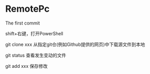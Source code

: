 # RemotePc

The first commit

shift+右键，打开PowerShell

git clone xxx	从指定git仓(例如Github提供的网页)中下载源文件到本地

git status		查看发生变动的文件

git add xxx	保存修改

